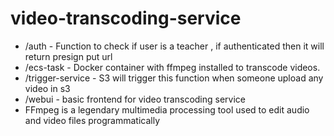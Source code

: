 # video-transcoding-service


- /auth - Function to check if user is a teacher , if authenticated then it will return presign put url
- /ecs-task - Docker container with ffmpeg installed to transcode videos.
- /trigger-service - S3 will trigger this function when someone upload any video in s3
- /webui - basic frontend for video transcoding service
- FFmpeg is a legendary multimedia processing tool used to edit audio and video files programmatically

